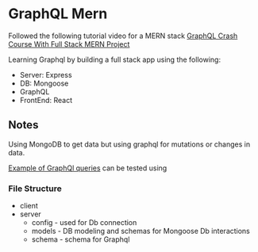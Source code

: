 # GraphQL Mern
Followed the following tutorial video for a MERN stack [GraphQL Crash Course With Full Stack MERN Project](https://www.youtube.com/watch?v=BcLNfwF04Kw&t=476s) 

Learning Graphql by building a full stack app using the following:
* Server: Express
* DB: Mongoose
* GraphQL
* FrontEnd: React


## Notes
Using MongoDB to get data but using graphql for mutations or changes in data. 

[Example of GraphQl queries](https://gist.github.com/bradtraversy/fc527bc9a4659ab8de8e8066f3498723) can be tested using 

### File Structure
* client
* server
    * config - used for Db connection
    * models - DB modeling and schemas for Mongoose Db interactions
    * schema - schema for Graphql
